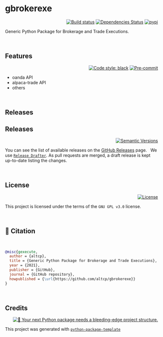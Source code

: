 # gbrokerexe

<div align="right">

[![Build status](https://github.com/altcp/gbrokerexe/workflows/build/badge.svg?branch=master&event=push)](https://github.com/altcp/gbrokerexe/actions?query=workflow%3Abuild)
[![Dependencies Status](https://img.shields.io/badge/dependencies-up%20to%20date-brightgreen.svg)](https://github.com/altcp/gbrokerexe/pulls?utf8=%E2%9C%93&q=is%3Apr%20author%3Aapp%2Fdependabot)
[![pypi](https://img.shields.io/pypi/v/gbrokerexe.svg)](https://pypi.python.org/pypi/gbrokerexe)

</div>

Generic Python Package for Brokerage and Trade Executions.
<p>&nbsp;</p>



## Features 

<div align="right">

[![Code style: black](https://img.shields.io/badge/code%20style-black-000000.svg)](https://github.com/psf/black) 
[![Pre-commit](https://img.shields.io/badge/pre--commit-enabled-brightgreen?logo=pre-commit&logoColor=white)](https://github.com/altcp/gbrokerexe/blob/master/.pre-commit-config.yaml)

</div>

* oanda API 
* alpaca-trade API
* others
<p>&nbsp;</p>



## Releases

## Releases

<div align="right">

[![Semantic Versions](https://img.shields.io/badge/%20%20%F0%9F%93%A6%F0%9F%9A%80-semantic--versions-e10079.svg)](https://github.com/altcp/gdemandfcast/releases)

</div>

You can see the list of available releases on the [GitHub Releases](https://github.com/altcp/gdemandfcast/releases) page. &nbsp;
We use [`Release Drafter`](https://github.com/marketplace/actions/release-drafter). As pull requests are merged, a draft release is kept up-to-date listing the changes.
<p>&nbsp;</p>



## License

<div align="right">

[![License](https://img.shields.io/github/license/altcp/gbrokerexe)](https://github.com/altcp/gbrokerexe/blob/master/LICENSE)

</div>

This project is licensed under the terms of the `GNU GPL v3.0` license.
<p>&nbsp;</p>



## 📃 Citation
<p>&nbsp;</p>

```bibtex
@misc{gexecute,
  author = {altcp},
  title = {Generic Python Package for Brokerage and Trade Executions},
  year = {2021},
  publisher = {GitHub},
  journal = {GitHub repository},
  howpublished = {\url{https://github.com/altcp/gbrokerexe}}
}
```
<p>&nbsp;</p>


## Credits 
<div align="right">

[![🚀 Your next Python package needs a bleeding-edge project structure.](https://img.shields.io/badge/python--package--template-%F0%9F%9A%80-brightgreen)](https://github.com/TezRomacH/python-package-template)

</div>

This project was generated with [`python-package-template`](https://github.com/TezRomacH/python-package-template)
